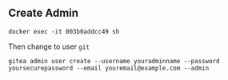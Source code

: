 ## Create Admin

```
docker exec -it 003b0addcc49 sh
```

Then change to user `git`
```
gitea admin user create --username youradminname --password yoursecurepassword --email youremail@example.com --admin
```